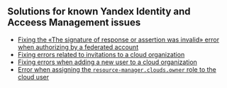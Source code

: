 ## Solutions for known Yandex Identity and Acceess Management issues

* [Fixing the «The signature of response or assertion was invalid» error when authorizing by a federated account](error-the-signature-of-response-or-assertion-was-invalid-when-using-federatadion-login.md)
* [Fixing errors related to invitations to a cloud organization](error-when-users-accepts-invite-to-organisation.md)
* [Fixing errors when adding a new user to a cloud organization](permission-denied-error-when-addng-new-user-to-organisation.md)
* [Error when assigning the `resource-manager.clouds.owner` role to the cloud user](resource-manager_clouds_owner-is-only-applicable-to-resources-of-type-resource-manager_cloud.md)
